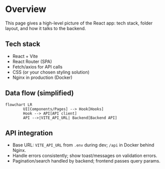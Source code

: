 # Overview

This page gives a high-level picture of the React app: tech stack, folder layout, and how it talks to the backend.

## Tech stack

- React + Vite
- React Router (SPA)
- Fetch/axios for API calls
- CSS (or your chosen styling solution)
- Nginx in production (Docker)

## Data flow (simplified)

```mermaid
flowchart LR
		UI[Components/Pages] --> Hook[Hooks]
		Hook --> API[API client]
		API -->|VITE_API_URL| Backend[Backend API]
```

## API integration

- Base URL: `VITE_API_URL` from `.env` during dev; `/api` in Docker behind Nginx.
- Handle errors consistently; show toast/messages on validation errors.
- Pagination/search handled by backend; frontend passes query params.

